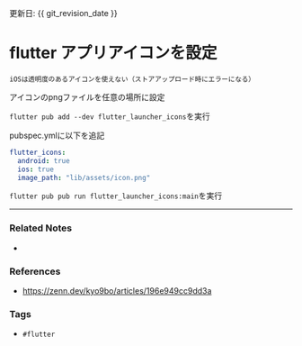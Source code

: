 更新日: {{ git_revision_date }}

# flutter アプリアイコンを設定
```ad-note
iOSは透明度のあるアイコンを使えない（ストアアップロード時にエラーになる）
```

アイコンのpngファイルを任意の場所に設定

`flutter pub add --dev flutter_launcher_icons`を実行

pubspec.ymlに以下を追記
```yml
flutter_icons:
  android: true
  ios: true
  image_path: "lib/assets/icon.png"
```

`flutter pub pub run flutter_launcher_icons:main`を実行

---
### Related Notes
- 

### References
- https://zenn.dev/kyo9bo/articles/196e949cc9dd3a

### Tags
- `#flutter`